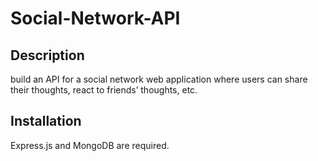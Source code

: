 # Social-Network-API

## Description
build an API for a social network web application where users can share their thoughts, react to friends’ thoughts, etc.

## Installation
Express.js and MongoDB are required.
